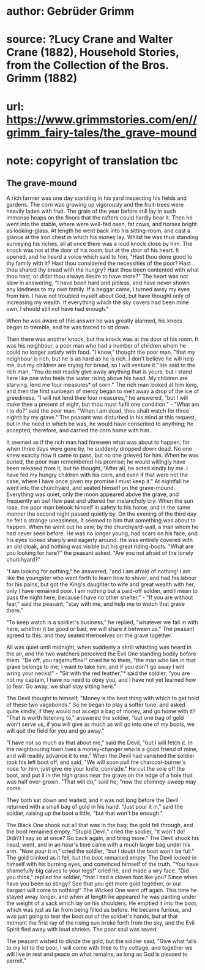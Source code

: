 # author: Gebrüder Grimm
# source: ?Lucy Crane and Walter Crane (1882), Household Stories, from the Collection of the Bros. Grimm (1882)
# url: https://www.grimmstories.com/en//grimm_fairy-tales/the_grave-mound
# note: copyright of translation tbc

## The grave-mound 

A rich farmer was one day standing in his yard inspecting his fields and
gardens. The corn was growing up vigorously and the fruit-trees were
heavily laden with fruit. The grain of the year before still lay in such
immense heaps on the floors that the rafters could hardly bear it. Then
he went into the stable, where were well-fed oxen, fat cows, and horses
bright as looking-glass. At length he went back into his sitting-room,
and cast a glance at the iron chest in which his money lay.
Whilst he was thus standing surveying his riches, all at once there was
a loud knock close by him. The knock was not at the door of his room,
but at the door of his heart. It opened, and he heard a voice which said
to him, "Hast thou done good to thy family with it? Hast thou
considered the necessities of the poor? Hast thou shared thy bread with
the hungry? Hast thou been contented with what thou hast, or didst thou
always desire to have more?" The heart was not slow in answering, "I
have been hard and pitiless, and have never shown any kindness to my own
family. If a beggar came, I turned away my eyes from him. I have not
troubled myself about God, but have thought only of increasing my
wealth. If everything which the sky covers had been mine own, I should
still not have had enough."

When he was aware of this answer he was greatly alarmed, his knees began
to tremble, and he was forced to sit down.

Then there was another knock, but the knock was at the door of his room.
It was his neighbour, a poor man who had a number of children whom he
could no longer satisfy with food. "I know," thought the poor man,
"that my neighbour is rich, but he is as hard as he is rich. I don't
believe he will help me, but my children are crying for bread, so I will
venture it." He said to the rich man, "You do not readily give away
anything that is yours, but I stand here like one who feels the water
rising above his head. My children are starving, lend me four measures*
of corn." The rich man looked at him long, and then the first sunbeam
of mercy began to melt away a drop of the ice of greediness. "I will
not lend thee four measures," he answered, "but I will make thee a
present of eight, but thou must fulfil one condition." - "What am I to
do?" said the poor man. "When I am dead, thou shalt watch for three
nights by my grave." The peasant was disturbed in his mind at this
request, but in the need in which he was, he would have consented to
anything; he accepted, therefore, and carried the corn home with him.

It seemed as if the rich man had foreseen what was about to happen, for
when three days were gone by, he suddenly dropped down dead. No one knew
exactly how it came to pass, but no one grieved for him. When he was
buried, the poor man remembered his promise; he would willingly have
been released from it, but he thought, "After all, he acted kindly by
me. I have fed my hungry children with his corn, and even if that were
not the case, where I have once given my promise I must keep it." At
nightfall he went into the churchyard, and seated himself on the
grave-mound. Everything was quiet, only the moon appeared above the
grave, and frequently an owl flew past and uttered her melancholy cry.
When the sun rose, the poor man betook himself in safety to his home,
and in the same manner the second night passed quietly by. On the
evening of the third day he felt a strange uneasiness, it seemed to him
that something was about to happen. When he went out he saw, by the
churchyard-wall, a man whom he had never seen before. He was no longer
young, had scars on his face, and his eyes looked sharply and eagerly
around. He was entirely covered with an old cloak, and nothing was
visible but his great riding-boots. "What are you looking for here?"
the peasant asked. "Are you not afraid of the lonely churchyard?"

"I am looking for nothing," he answered, "and I am afraid of nothing!
I am like the youngster who went forth to learn how to shiver, and had
his labour for his pains, but got the King's daughter to wife and great
wealth with her, only I have remained poor. I am nothing but a paid-off
soldier, and I mean to pass the night here, because I have no other
shelter." - "If you are without fear," said the peasant, "stay with
me, and help me to watch that grave there."

"To keep watch is a soldier's business," he replied, "whatever we
fall in with here, whether it be good or bad, we will share it between
us." The peasant agreed to this, and they seated themselves on the
grave together.

All was quiet until midnight, when suddenly a shrill whistling was heard
in the air, and the two watchers perceived the Evil One standing bodily
before them. "Be off, you ragamuffins!" cried he to them, "the man
who lies in that grave belongs to me; I want to take him, and if you
don't go away I will wring your necks!" - "Sir with the red
feather,"* said the soldier, "you are not my captain, I have no need
to obey you, and I have not yet learned how to fear. Go away, we shall
stay sitting here."

The Devil thought to himself, "Money is the best thing with which to
get hold of these two vagabonds." So he began to play a softer tune,
and asked quite kindly, if they would not accept a bag of money, and go
home with it? "That is worth listening to," answered the soldier,
"but one bag of gold won't serve us, if you will give as much as will
go into one of my boots, we will quit the field for you and go away."

"I have not so much as that about me," said the Devil, "but I will
fetch it. In the neighbouring town lives a money-changer who is a good
friend of mine, and will readily advance it to me." When the Devil had
vanished the soldier took his left boot off, and said, "We will soon
pull the charcoal-burner's nose for him, just give me your knife,
comrade." He cut the sole off the boot, and put it in the high grass
near the grave on the edge of a hole that was half over-grown. "That
will do," said he; "now the chimney-sweep may come.

They both sat down and waited, and it was not long before the Devil
returned with a small bag of gold in his hand. "Just pour it in," said
the soldier, raising up the boot a little, "but that won't be
enough."

The Black One shook out all that was in the bag; the gold fell through,
and the boot remained empty. "Stupid Devil," cried the soldier, "it
won't do! Didn't I say so at once? Go back again, and bring more."
The Devil shook his head, went, and in an hour's time came with a much
larger bag under his arm. "Now pour it in," cried the soldier, "but I
doubt the boot won't be full." The gold clinked as it fell, but the
boot remained empty. The Devil looked in himself with his burning eyes,
and convinced himself of the truth. "You have shamefully big calves to
your legs!" cried he, and made a wry face. "Did you think," replied
the soldier, "that I had a cloven foot like you? Since when have you
been so stingy? See that you get more gold together, or our bargain will
come to nothing!" The Wicked One went off again. This time he stayed
away longer, and when at length he appeared he was panting under the
weight of a sack which lay on his shoulders. He emptied it into the
boot, which was just as far from being filled as before. He became
furious, and was just going to tear the boot out of the soldier's
hands, but at that moment the first ray of the rising sun broke forth
from the sky, and the Evil Spirit fled away with loud shrieks. The poor
soul was saved.

The peasant wished to divide the gold, but the soldier said, "Give what
falls to my lot to the poor, I will come with thee to thy cottage, and
together we will live in rest and peace on what remains, as long as God
is pleased to permit."
